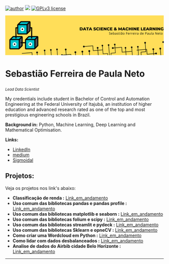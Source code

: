 [![author](https://img.shields.io/badge/author-Tiao553-yellow.svg)](https://www.linkedin.com/in/sebasti%C3%A3o-ferreira-de-paula-neto-84673216b/) [![](https://img.shields.io/badge/python-3.7+-blue.svg)](https://www.python.org/downloads/release/python-365/) [![GPLv3 license](https://img.shields.io/badge/License-GPLv3-brightgreen.svg)](http://perso.crans.org/besson/LICENSE.html) 
<p align="center">
  <img src="Banner.png" >
</p>

# Sebastião Ferreira de Paula Neto
<sub>*Lead Data Scientist*</sub>

My credentials include student in Bachelor of Control and Automation Engineering at the Federal University of Itajubá, an institution of higher education and advanced research rated as one of the top and most prestigious engineering schools in Brazil.

**Background in:** Python, Machine Learning, Deep Learning and Mathematical Optimisation.

**Links:**
* [LinkedIn](https://www.linkedin.com/in/sebasti%C3%A3o-ferreira-de-paula-neto-84673216b/)
* [medium](https://medium.com/@sebastiao553)
* [Sigmoidal](https://sigmoidal.ai/)


## Projetos:
Veja os projetos nos link's abaixo: 

* **Classificação de renda :**                                [Link_em_andamento](https://github.com/Tiao553/Projects_Data_Science)
* **Uso comum das bibliotecas pandas e pandas profile :**     [Link_em_andamento](https://github.com/Tiao553/Projects_Data_Science)
* **Uso comum das bibliotecas matplotlib e seaborn :**        [Link_em_andamento](https://github.com/Tiao553/Projects_Data_Science)
* **Uso comum das bibliotecas folium e scipy :**              [Link_em_andamento](https://github.com/Tiao553/Projects_Data_Science)
* **Uso comum das bibliotecas streamlit e pydeck :**          [Link_em_andamento](https://github.com/Tiao553/Projects_Data_Science)
* **Uso comum das bibliotecas Sklearn e opneCV :**            [Link_em_andamento](https://github.com/Tiao553/Projects_Data_Science)
* **Como criar uma Wordcloud em Python :**                    [Link_em_andamento](https://github.com/Tiao553/Projects_Data_Science)
* **Como lidar com dados desbalanceados :**                   [Link_em_andamento](https://github.com/Tiao553/Projects_Data_Science)
* **Analise de dados do Airbib cidade Belo Horizonte :**      [Link_em_andamento](https://github.com/Tiao553/Projects_Data_Science)

---
